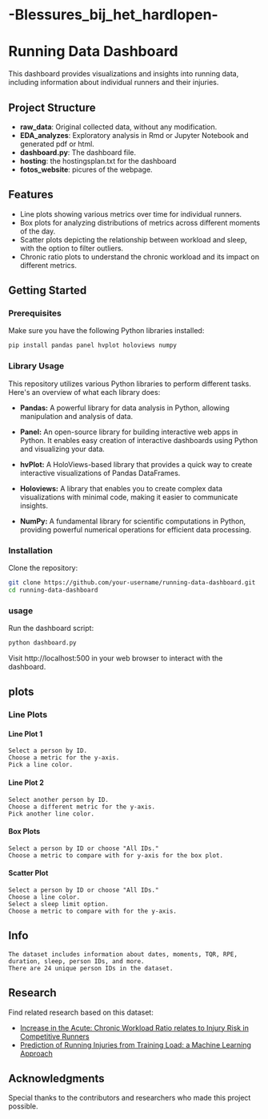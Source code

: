 # -Blessures_bij_het_hardlopen-

# Running Data Dashboard

This dashboard provides visualizations and insights into running data, including information about individual runners and their injuries.

## Project Structure

- **raw_data**: Original collected data, without any modification.
- **EDA_analyzes**: Exploratory analysis in Rmd or Jupyter Notebook and generated pdf or html.
- **dashboard.py**: The dashboard file.
- **hosting**: the hostingsplan.txt for the dashboard
- **fotos_website**: picures of the webpage. 

## Features

- Line plots showing various metrics over time for individual runners.
- Box plots for analyzing distributions of metrics across different moments of the day.
- Scatter plots depicting the relationship between workload and sleep, with the option to filter outliers.
- Chronic ratio plots to understand the chronic workload and its impact on different metrics.

## Getting Started

### Prerequisites

Make sure you have the following Python libraries installed:

```bash
pip install pandas panel hvplot holoviews numpy
```
### Library Usage

This repository utilizes various Python libraries to perform different tasks. Here's an overview of what each library does:

- **Pandas:** A powerful library for data analysis in Python, allowing manipulation and analysis of data.

- **Panel:** An open-source library for building interactive web apps in Python. It enables easy creation of interactive dashboards using Python and visualizing your data.

- **hvPlot:** A HoloViews-based library that provides a quick way to create interactive visualizations of Pandas DataFrames.

- **Holoviews:** A library that enables you to create complex data visualizations with minimal code, making it easier to communicate insights.

- **NumPy:** A fundamental library for scientific computations in Python, providing powerful numerical operations for efficient data processing.

### Installation

Clone the repository:
```bash
git clone https://github.com/your-username/running-data-dashboard.git
cd running-data-dashboard
```
### usage 
Run the dashboard script:
```bash
python dashboard.py
```
Visit http://localhost:500 in your web browser to interact with the dashboard.

## plots
### Line Plots
#### Line Plot 1

    Select a person by ID.
    Choose a metric for the y-axis.
    Pick a line color.

#### Line Plot 2

    Select another person by ID.
    Choose a different metric for the y-axis.
    Pick another line color.

#### Box Plots

    Select a person by ID or choose "All IDs."
    Choose a metric to compare with for y-axis for the box plot.

#### Scatter Plot

    Select a person by ID or choose "All IDs."
    Choose a line color.
    Select a sleep limit option.
    Choose a metric to compare with for the y-axis.

## Info

    The dataset includes information about dates, moments, TQR, RPE, duration, sleep, person IDs, and more.
    There are 24 unique person IDs in the dataset.

## Research

Find related research based on this dataset:

- [Increase in the Acute: Chronic Workload Ratio relates to Injury Risk in Competitive Runners](https://research.rug.nl/en/publications/increase-in-the-acute-chronic-workload-ratio-relates-to-injury-ri)
- [Prediction of Running Injuries from Training Load: a Machine Learning Approach](https://research.hanze.nl/ws/portalfiles/portal/16171742/eTelemed2017Predictionofinjuries.pdf)

## Acknowledgments

Special thanks to the contributors and researchers who made this project possible.


